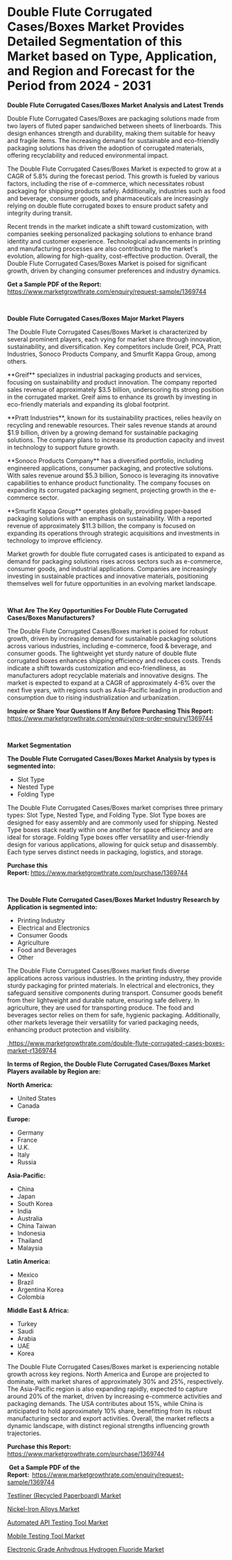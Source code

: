 <p><h1>Double Flute Corrugated Cases/Boxes Market Provides Detailed Segmentation of this Market based on Type, Application, and Region and Forecast for the Period from 2024 - 2031</h1></p><p><strong>Double Flute Corrugated Cases/Boxes Market Analysis and Latest Trends</strong></p>
<p><p>Double Flute Corrugated Cases/Boxes are packaging solutions made from two layers of fluted paper sandwiched between sheets of linerboards. This design enhances strength and durability, making them suitable for heavy and fragile items. The increasing demand for sustainable and eco-friendly packaging solutions has driven the adoption of corrugated materials, offering recyclability and reduced environmental impact. </p><p>The Double Flute Corrugated Cases/Boxes Market is expected to grow at a CAGR of 5.8% during the forecast period. This growth is fueled by various factors, including the rise of e-commerce, which necessitates robust packaging for shipping products safely. Additionally, industries such as food and beverage, consumer goods, and pharmaceuticals are increasingly relying on double flute corrugated boxes to ensure product safety and integrity during transit.</p><p>Recent trends in the market indicate a shift toward customization, with companies seeking personalized packaging solutions to enhance brand identity and customer experience. Technological advancements in printing and manufacturing processes are also contributing to the market's evolution, allowing for high-quality, cost-effective production. Overall, the Double Flute Corrugated Cases/Boxes Market is poised for significant growth, driven by changing consumer preferences and industry dynamics.</p></p>
<p><strong>Get a Sample PDF of the Report:&nbsp;</strong> <a href="https://www.marketgrowthrate.com/enquiry/request-sample/1369744">https://www.marketgrowthrate.com/enquiry/request-sample/1369744</a></p>
<p>&nbsp;</p>
<p><strong>Double Flute Corrugated Cases/Boxes Major Market Players</strong></p>
<p><p>The Double Flute Corrugated Cases/Boxes Market is characterized by several prominent players, each vying for market share through innovation, sustainability, and diversification. Key competitors include Greif, PCA, Pratt Industries, Sonoco Products Company, and Smurfit Kappa Group, among others.</p><p>**Greif** specializes in industrial packaging products and services, focusing on sustainability and product innovation. The company reported sales revenue of approximately $3.5 billion, underscoring its strong position in the corrugated market. Greif aims to enhance its growth by investing in eco-friendly materials and expanding its global footprint.</p><p>**Pratt Industries**, known for its sustainability practices, relies heavily on recycling and renewable resources. Their sales revenue stands at around $1.9 billion, driven by a growing demand for sustainable packaging solutions. The company plans to increase its production capacity and invest in technology to support future growth.</p><p>**Sonoco Products Company** has a diversified portfolio, including engineered applications, consumer packaging, and protective solutions. With sales revenue around $5.3 billion, Sonoco is leveraging its innovative capabilities to enhance product functionality. The company focuses on expanding its corrugated packaging segment, projecting growth in the e-commerce sector.</p><p>**Smurfit Kappa Group** operates globally, providing paper-based packaging solutions with an emphasis on sustainability. With a reported revenue of approximately $11.3 billion, the company is focused on expanding its operations through strategic acquisitions and investments in technology to improve efficiency.</p><p>Market growth for double flute corrugated cases is anticipated to expand as demand for packaging solutions rises across sectors such as e-commerce, consumer goods, and industrial applications. Companies are increasingly investing in sustainable practices and innovative materials, positioning themselves well for future opportunities in an evolving market landscape.</p></p>
<p>&nbsp;</p>
<p><strong>What Are The Key Opportunities For Double Flute Corrugated Cases/Boxes Manufacturers?</strong></p>
<p><p>The Double Flute Corrugated Cases/Boxes market is poised for robust growth, driven by increasing demand for sustainable packaging solutions across various industries, including e-commerce, food & beverage, and consumer goods. The lightweight yet sturdy nature of double flute corrugated boxes enhances shipping efficiency and reduces costs. Trends indicate a shift towards customization and eco-friendliness, as manufacturers adopt recyclable materials and innovative designs. The market is expected to expand at a CAGR of approximately 4-6% over the next five years, with regions such as Asia-Pacific leading in production and consumption due to rising industrialization and urbanization.</p></p>
<p><strong>Inquire or Share Your Questions If Any Before Purchasing This Report:</strong> <a href="https://www.marketgrowthrate.com/enquiry/pre-order-enquiry/1369744">https://www.marketgrowthrate.com/enquiry/pre-order-enquiry/1369744</a></p>
<p>&nbsp;</p>
<p><strong>Market Segmentation</strong></p>
<p><strong>The Double Flute Corrugated Cases/Boxes Market Analysis by types is segmented into:</strong></p>
<p><ul><li>Slot Type</li><li>Nested Type</li><li>Folding Type</li></ul></p>
<p><p>The Double Flute Corrugated Cases/Boxes market comprises three primary types: Slot Type, Nested Type, and Folding Type. Slot Type boxes are designed for easy assembly and are commonly used for shipping. Nested Type boxes stack neatly within one another for space efficiency and are ideal for storage. Folding Type boxes offer versatility and user-friendly design for various applications, allowing for quick setup and disassembly. Each type serves distinct needs in packaging, logistics, and storage.</p></p>
<p><strong>Purchase this Report:&nbsp;</strong><a href="https://www.marketgrowthrate.com/purchase/1369744">https://www.marketgrowthrate.com/purchase/1369744</a></p>
<p>&nbsp;</p>
<p><strong>The Double Flute Corrugated Cases/Boxes Market Industry Research by Application is segmented into:</strong></p>
<p><ul><li>Printing Industry</li><li>Electrical and Electronics</li><li>Consumer Goods</li><li>Agriculture</li><li>Food and Beverages</li><li>Other</li></ul></p>
<p><p>The Double Flute Corrugated Cases/Boxes market finds diverse applications across various industries. In the printing industry, they provide sturdy packaging for printed materials. In electrical and electronics, they safeguard sensitive components during transport. Consumer goods benefit from their lightweight and durable nature, ensuring safe delivery. In agriculture, they are used for transporting produce. The food and beverages sector relies on them for safe, hygienic packaging. Additionally, other markets leverage their versatility for varied packaging needs, enhancing product protection and visibility.</p></p>
<p><a href="https://www.marketgrowthrate.com/double-flute-corrugated-cases-boxes-market-r1369744">&nbsp;https://www.marketgrowthrate.com/double-flute-corrugated-cases-boxes-market-r1369744</a></p>
<p><strong>In terms of Region, the Double Flute Corrugated Cases/Boxes Market Players available by Region are:</strong></p>
<p>
    <p> <strong> North America: </strong>
        <ul>
            <li>United States</li>
            <li>Canada</li>
        </ul>
        </p> 
    <p> <strong> Europe: </strong>
        <ul>
            <li>Germany</li>
            <li>France</li>
            <li>U.K.</li>
            <li>Italy</li>
            <li>Russia</li>
        </ul>
        </p> 
    <p> <strong> Asia-Pacific: </strong>
        <ul>
            <li>China</li>
            <li>Japan</li>
            <li>South Korea</li>
            <li>India</li>
            <li>Australia</li>
            <li>China Taiwan</li>
            <li>Indonesia</li>
            <li>Thailand</li>
            <li>Malaysia</li>
        </ul>
        </p> 
    <p> <strong> Latin America: </strong>
        <ul>
            <li>Mexico</li>
            <li>Brazil</li>
            <li>Argentina Korea</li>
            <li>Colombia</li>
        </ul>
        </p> 
    <p> <strong> Middle East & Africa: </strong>
        <ul>
            <li>Turkey</li>
            <li>Saudi</li>
            <li>Arabia</li>
            <li>UAE</li>
            <li>Korea</li>
        </ul>
    </p>
    </p>
<p><p>The Double Flute Corrugated Cases/Boxes market is experiencing notable growth across key regions. North America and Europe are projected to dominate, with market shares of approximately 30% and 25%, respectively. The Asia-Pacific region is also expanding rapidly, expected to capture around 20% of the market, driven by increasing e-commerce activities and packaging demands. The USA contributes about 15%, while China is anticipated to hold approximately 10% share, benefitting from its robust manufacturing sector and export activities. Overall, the market reflects a dynamic landscape, with distinct regional strengths influencing growth trajectories.</p></p>
<p><strong>Purchase this Report: </strong><a href="https://www.marketgrowthrate.com/purchase/1369744">https://www.marketgrowthrate.com/purchase/1369744</a></p>
<p>&nbsp;<strong>Get a Sample PDF of the Report:&nbsp;&nbsp;</strong><a href="https://www.marketgrowthrate.com/enquiry/request-sample/1369744">https://www.marketgrowthrate.com/enquiry/request-sample/1369744</a></p>
<p><strong></strong></p>
<p><p><a href="https://github.com/vimar16th/Market-Research-Report-List-6/blob/main/testliner-recycled-paperboard-market.md">Testliner (Recycled Paperboard) Market</a></p><p><a href="https://issuu.com/reportprime-2/docs/nickel-iron-alloys-market-size-2030_35a2a187192119">Nickel-Iron Alloys Market</a></p><p><a href="https://www.linkedin.com/pulse/market-dynamics-future-trends-global-automated-api-testing-bbi3f">Automated API Testing Tool Market</a></p><p><a href="https://www.linkedin.com/pulse/mobile-testing-tool-market-global-trends-forecast-2024-2031-r7rkf">Mobile Testing Tool Market</a></p><p><a href="https://medium.com/@lnamivez37/electronic-grade-anhydrous-hydrogen-fluoride-market-outlook-market-share-analysis-growth-trends-c60625456081">Electronic Grade Anhydrous Hydrogen Fluoride Market</a></p></p>